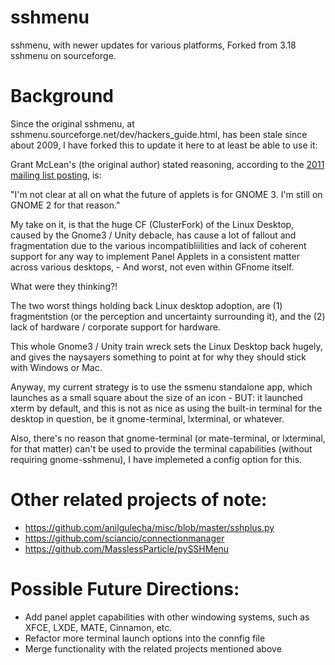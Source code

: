 sshmenu
=======

sshmenu, with newer updates for various platforms, Forked from 3.18 sshmenu on sourceforge.


Background
==========

Since the original sshmenu, at sshmenu.sourceforge.net/dev/hackers_guide.html, has been stale since about 2009, I have forked this to update it here to at least be able to use it:

Grant McLean's (the original author) stated reasoning, according to the [2011 mailing list posting](http://sourceforge.net/mailarchive/forum.php?thread_name=20111122230211.GB7568%40apollo.cpu.lublin.pl&forum_name=sshmenu-users), is:

"I'm not clear at all on what the future of applets is for GNOME 3.  I'm
still on GNOME 2 for that reason."

My take on it, is that the huge CF (ClusterFork) of the Linux Desktop, caused by the Gnome3 / Unity debacle, has cause a lot of fallout and fragmentation due to the various incompatibliilities and lack of coherent support for any way to implement Panel Applets in a consistent matter across various desktops, - And worst, not even within GFnome itself.

What were they thinking?!

The two worst things holding back Linux desktop adoption, are (1) fragmentstion (or the perception and uncertainty surrounding it), and the (2) lack of hardware / corporate support for hardware.

This whole Gnome3 / Unity train wreck sets the Linux Desktop back hugely, and gives the naysayers something to point at for why they should stick with Windows or Mac.


Anyway, my current strategy is to use the ssmenu standalone app, which launches as a small square about the size of an icon - BUT: it launched xterm by default, and this is not as nice as using the built-in terminal for the desktop in question, be it gnome-terminal, lxterminal, or whatever.

Also, there's no reason that gnome-terminal (or mate-terminal, or lxterminal, for that matter) can't be used to provide the terminal capabilities (without requiring gnome-sshmenu), I have implemeted a config option for this.



Other related projects of note:
===============================

- https://github.com/anilgulecha/misc/blob/master/sshplus.py
- https://github.com/sciancio/connectionmanager
- https://github.com/MasslessParticle/pySSHMenu


Possible Future Directions:
===========================

 - Add panel applet capabilities with other windowing systems, such as XFCE, LXDE, MATE, Cinnamon, etc.
 - Refactor more terminal launch options into the connfig file 
 - Merge functionality with the related projects mentioned above
 